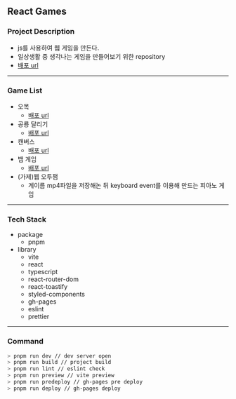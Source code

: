## React Games

### Project Description

- js를 사용하여 웹 게임을 만든다.
- 일상생활 중 생각나는 게임을 만들어보기 위한 repository
- [배포 url](https://chogangyeol.github.io/react-games)

---

### Game List

- 오목
  - [배포 url](https://chogangyeol.github.io/react-games/#/o-mok)
- 공룡 달리기
  - [배포 url](https://chogangyeol.github.io/react-games/#/dino)
- 캔버스
  - [배포 url](https://chogangyeol.github.io/react-games/#/pixel-canvas)
- 뱀 게임
  - [배포 url](https://chogangyeol.github.io/react-games/#/snake)
- (가제)웹 오투잼
  - 계이름 mp4파일을 저장해논 뒤 keyboard event를 이용해 만드는 피아노 게임

---

### Tech Stack

- package
  - pnpm
- library
  - vite
  - react
  - typescript
  - react-router-dom
  - react-toastify
  - styled-components
  - gh-pages
  - eslint
  - prettier

---

### Command

```bash
> pnpm run dev // dev server open
> pnpm run build // project build
> pnpm run lint // eslint check
> pnpm run preview // vite preview
> pnpm run predeploy // gh-pages pre deploy
> pnpm run deploy // gh-pages deploy
```
